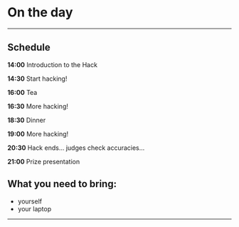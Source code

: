 
# On the day
------

## Schedule

**14:00** Introduction to the Hack

**14:30** Start hacking!

**16:00** Tea

**16:30** More hacking!

**18:30** Dinner

**19:00** More hacking!

**20:30** Hack ends... judges check accuracies...

**21:00** Prize presentation

## What you need to bring:

- yourself
- your laptop

------
